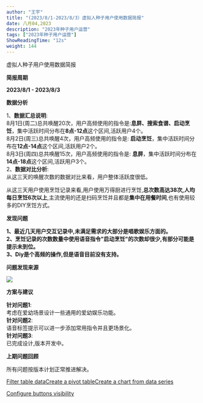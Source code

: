 ```yaml
---
author: "王宇"
title: "(2023/8/1-2023/8/3）虚拟人种子用户使用数据简报"
date: 八月04,2023
description: "2023年种子用户运营"
tags: ["2023年种子用户运营"]
ShowReadingTime: "12s"
weight: 144
---
```

虚拟人种子用户使用数据简报

**简报周期**

**2023/8/1 - 2023/8/3**

**数据分析**

1、**数据汇总说明**:  
8月1日(周二)总共唤醒20次，用户高频使用的指令是:**息屏、搜索食谱、启动烹饪**，集中活跃时间分布在**8点-12点**这个区间,活跃用户4个。  
8月2日(周三)总共唤醒4次，用户高频使用的指令是: **启动烹饪**，集中活跃时间分布在**12点-14点**这个区间,活跃用户2个。  
8月3日(周四)总共唤醒15次，用户高频使用的指令是: **息屏**，集中活跃时间分布在**14点-18点**这个区间,活跃用户3个。  
2、**数据对比分析**:  
从这三天的唤醒次数的数据对比来看，用户整体活跃度很低。

从这三天用户使用烹饪记录来看,用户使用万得厨进行烹饪,**总次数高达38次,人均每日烹饪6次以上**,主流使用的还是扫码烹饪并且都是**集中在用餐时间**,也有使用较多的DIY烹饪方式。

**发现问题**

  
**1、最近几天用户交互记录中,未满足需求的大部分是唱歌娱乐方面的。**  
**2、烹饪记录的次数数量中使用语音指令"启动烹饪"的次数却很少,有部分可能是提示未到位。**  
**3、Diy是个高频的操作,但是语音目前没有支持。**  
  

**问题发现来源**

![](/download/attachments/105274822/image2023-8-4_16-13-34.png?version=1&modificationDate=1691136814411&api=v2)

**方案与建议**

**针对问题1**:  
考虑在爱幼场景设计一些通用的爱幼娱乐功能。  
**针对问题2**:  
语音标签提示可以进一步添加常用指令并且更场景化。  
**针对问题3**:  
已完成设计,版本开发中。

**上期问题回顾**

所有问题按版本计划正常推进解决。

[Filter table data](#)[Create a pivot table](#)[Create a chart from data series](#)

[Configure buttons visibility](/users/tfac-settings.action)